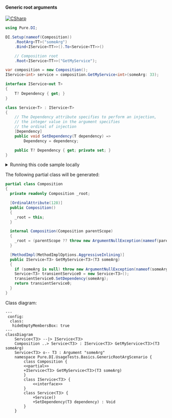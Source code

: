 #### Generic root arguments

[![CSharp](https://img.shields.io/badge/C%23-code-blue.svg)](../tests/Pure.DI.UsageTests/Generics/GenericRootArgScenario.cs)


```c#
using Pure.DI;

DI.Setup(nameof(Composition))
    .RootArg<TT>("someArg")
    .Bind<IService<TT>>().To<Service<TT>>()

    // Composition root
    .Root<IService<TT>>("GetMyService");

var composition = new Composition();
IService<int> service = composition.GetMyService<int>(someArg: 33);

interface IService<out T>
{
    T? Dependency { get; }
}

class Service<T> : IService<T>
{
    // The Dependency attribute specifies to perform an injection,
    // the integer value in the argument specifies
    // the ordinal of injection
    [Dependency]
    public void SetDependency(T dependency) =>
        Dependency = dependency;

    public T? Dependency { get; private set; }
}
```

<details>
<summary>Running this code sample locally</summary>

- Make sure you have the [.NET SDK 9.0](https://dotnet.microsoft.com/en-us/download/dotnet/9.0) or later is installed
```bash
dotnet --list-sdk
```
- Create a net9.0 (or later) console application
```bash
dotnet new console -n Sample
```
- Add reference to NuGet package
  - [Pure.DI](https://www.nuget.org/packages/Pure.DI)
```bash
dotnet add package Pure.DI
```
- Copy the example code into the _Program.cs_ file

You are ready to run the example 🚀
```bash
dotnet run
```

</details>

The following partial class will be generated:

```c#
partial class Composition
{
  private readonly Composition _root;

  [OrdinalAttribute(128)]
  public Composition()
  {
    _root = this;
  }

  internal Composition(Composition parentScope)
  {
    _root = (parentScope ?? throw new ArgumentNullException(nameof(parentScope)))._root;
  }

  [MethodImpl(MethodImplOptions.AggressiveInlining)]
  public IService<T3> GetMyService<T3>(T3 someArg)
  {
    if (someArg is null) throw new ArgumentNullException(nameof(someArg));
    Service<T3> transientService0 = new Service<T3>();
    transientService0.SetDependency(someArg);
    return transientService0;
  }
}
```

Class diagram:

```mermaid
---
 config:
  class:
   hideEmptyMembersBox: true
---
classDiagram
	ServiceᐸT3ᐳ --|> IServiceᐸT3ᐳ
	Composition ..> ServiceᐸT3ᐳ : IServiceᐸT3ᐳ GetMyServiceᐸT3ᐳ(T3 someArg)
	ServiceᐸT3ᐳ o-- T3 : Argument "someArg"
	namespace Pure.DI.UsageTests.Basics.GenericRootArgScenario {
		class Composition {
		<<partial>>
		+IServiceᐸT3ᐳ GetMyServiceᐸT3ᐳ(T3 someArg)
		}
		class IServiceᐸT3ᐳ {
			<<interface>>
		}
		class ServiceᐸT3ᐳ {
			+Service()
			+SetDependency(T3 dependency) : Void
		}
	}
```

